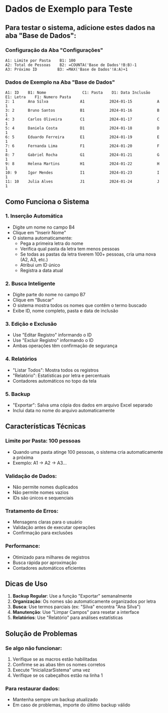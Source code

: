 # Dados de Exemplo para Teste

## Para testar o sistema, adicione estes dados na aba "Base de Dados":

### Configuração da Aba "Configurações"
```
A1: Limite por Pasta    B1: 100
A2: Total de Pessoas    B2: =COUNTA('Base de Dados'!B:B)-1  
A3: Próximo ID         B3: =MAX('Base de Dados'!A:A)+1
```

### Dados de Exemplo na Aba "Base de Dados"
```
A1: ID    B1: Nome                C1: Pasta    D1: Data Inclusão    E1: Letra    F1: Numero Pasta
2: 1      Ana Silva              A1           2024-01-15           A            1
3: 2      Bruno Santos           B1           2024-01-16           B            1
4: 3      Carlos Oliveira        C1           2024-01-17           C            1
5: 4      Daniela Costa          D1           2024-01-18           D            1
6: 5      Eduardo Ferreira       E1           2024-01-19           E            1
7: 6      Fernanda Lima          F1           2024-01-20           F            1
8: 7      Gabriel Rocha          G1           2024-01-21           G            1
9: 8      Helena Martins         H1           2024-01-22           H            1
10: 9     Igor Mendes            I1           2024-01-23           I            1
11: 10    Julia Alves            J1           2024-01-24           J            1
```

## Como Funciona o Sistema

### 1. Inserção Automática
- Digite um nome no campo B4
- Clique em "Inserir Nome"  
- O sistema automaticamente:
  - Pega a primeira letra do nome
  - Verifica qual pasta da letra tem menos pessoas
  - Se todas as pastas da letra tiverem 100+ pessoas, cria uma nova (A2, A3, etc.)
  - Atribui um ID único
  - Registra a data atual

### 2. Busca Inteligente
- Digite parte do nome no campo B7
- Clique em "Buscar"
- O sistema mostra todos os nomes que contêm o termo buscado
- Exibe ID, nome completo, pasta e data de inclusão

### 3. Edição e Exclusão
- Use "Editar Registro" informando o ID
- Use "Excluir Registro" informando o ID
- Ambas operações têm confirmação de segurança

### 4. Relatórios
- "Listar Todos": Mostra todos os registros
- "Relatório": Estatísticas por letra e percentuais
- Contadores automáticos no topo da tela

### 5. Backup
- "Exportar": Salva uma cópia dos dados em arquivo Excel separado
- Inclui data no nome do arquivo automaticamente

## Características Técnicas

### Limite por Pasta: 100 pessoas
- Quando uma pasta atinge 100 pessoas, o sistema cria automaticamente a próxima
- Exemplo: A1 → A2 → A3...

### Validação de Dados:
- Não permite nomes duplicados
- Não permite nomes vazios
- IDs são únicos e sequenciais

### Tratamento de Erros:
- Mensagens claras para o usuário
- Validação antes de executar operações
- Confirmação para exclusões

### Performance:
- Otimizado para milhares de registros
- Busca rápida por aproximação
- Contadores automáticos eficientes

## Dicas de Uso

1. **Backup Regular**: Use a função "Exportar" semanalmente
2. **Organização**: Os nomes são automaticamente organizados por letra
3. **Busca**: Use termos parciais (ex: "Silva" encontra "Ana Silva")
4. **Manutenção**: Use "Limpar Campos" para resetar a interface
5. **Relatórios**: Use "Relatório" para análises estatísticas

## Solução de Problemas

### Se algo não funcionar:
1. Verifique se as macros estão habilitadas
2. Confirme se as abas têm os nomes corretos
3. Execute "InicializarSistema" uma vez
4. Verifique se os cabeçalhos estão na linha 1

### Para restaurar dados:
- Mantenha sempre um backup atualizado
- Em caso de problemas, importe do último backup válido